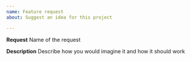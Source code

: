 ```yaml
---
name: Feature request
about: Suggest an idea for this project

---
```


**Request**
Name of the request

**Description**
Describe how you would imagine it and how it should work
